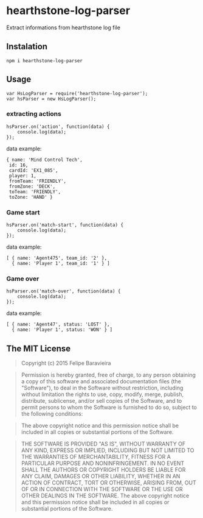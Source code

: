 # hearthstone-log-parser
Extract informations from hearthstone log file

## Instalation
    npm i hearthstone-log-parser
## Usage

    var HsLogParser = require('hearthstone-log-parser');
    var hsParser = new HsLogParser();

### extracting actions
    hsParser.on('action', function(data) {
    	console.log(data);
    });
    
data example:

	{ name: 'Mind Control Tech',
	 id: 16,
	 cardId: 'EX1_085',
	 player: 1,
	 fromTeam: 'FRIENDLY',
	 fromZone: 'DECK',
	 toTeam: 'FRIENDLY',
	 toZone: 'HAND' }

### Game start

    hsParser.on('match-start', function(data) {
    	console.log(data);
    });

data example:

	[ { name: 'Agent475', team_id: '2' },
	  { name: 'Player 1', team_id: '1' } ]

### Game over

    hsParser.on('match-over', function(data) {
    	console.log(data);
    });

data example:

	[ { name: 'Agent47', status: 'LOST' },
	  { name: 'Player 1', status: 'WON' } ]
	 
## The MIT License
> Copyright (c) 2015 Felipe Baravieira

> Permission is hereby granted, free of charge, to any person obtaining a copy
of this software and associated documentation files (the "Software"), to deal
in the Software without restriction, including without limitation the rights
to use, copy, modify, merge, publish, distribute, sublicense, and/or sell
copies of the Software, and to permit persons to whom the Software is
furnished to do so, subject to the following conditions:

> The above copyright notice and this permission notice shall be included in
all copies or substantial portions of the Software.

> THE SOFTWARE IS PROVIDED "AS IS", WITHOUT WARRANTY OF ANY KIND, EXPRESS OR
IMPLIED, INCLUDING BUT NOT LIMITED TO THE WARRANTIES OF MERCHANTABILITY,
FITNESS FOR A PARTICULAR PURPOSE AND NONINFRINGEMENT. IN NO EVENT SHALL THE
AUTHORS OR COPYRIGHT HOLDERS BE LIABLE FOR ANY CLAIM, DAMAGES OR OTHER
LIABILITY, WHETHER IN AN ACTION OF CONTRACT, TORT OR OTHERWISE, ARISING FROM,
OUT OF OR IN CONNECTION WITH THE SOFTWARE OR THE USE OR OTHER DEALINGS IN
THE SOFTWARE.
The above copyright notice and this permission notice shall be included in all copies or substantial portions of the Software.